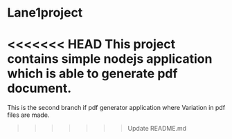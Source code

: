# Lane1project
<<<<<<< HEAD
This project contains simple nodejs application which is able to generate pdf document.
=======
This is the second branch if pdf generator application where Variation in pdf files are made.
>>>>>>> Update README.md
